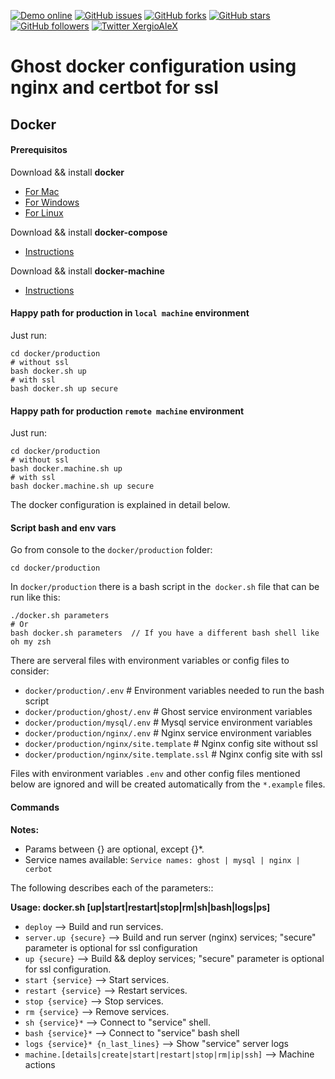 [![Demo online](https://img.shields.io/badge/live%20demo-online-brightgreen.svg)](https://blog.xergioalex.com/)
[![GitHub issues](https://img.shields.io/github/issues/xergioalex/ghostDocker.svg)](https://github.com/xergioalex/ghostDocker/issues)
[![GitHub forks](https://img.shields.io/github/forks/xergioalex/ghostDocker.svg)](https://github.com/xergioalex/ghostDocker/network)
[![GitHub stars](https://img.shields.io/github/stars/xergioalex/ghostDocker.svg?style=social&label=Star)](https://github.com/xergioalex/ghostDocker/)
[![GitHub followers](https://img.shields.io/github/followers/xergioalex.svg?style=social&label=Follow)]()
[![Twitter XergioAleX](https://img.shields.io/twitter/url/http/shields.io.svg?style=social)](https://twitter.com/xergioalex)


# Ghost docker configuration using nginx and certbot for ssl #

## Docker

#### Prerequisitos

Download && install **docker**
- [For Mac](https://download.docker.com/mac/stable/Docker.dmg)
- [For Windows](https://download.docker.com/win/stable/InstallDocker.msi)
- [For Linux](https://docs.docker.com/engine/getstarted/step_one/#docker-for-linux)

Download && install **docker-compose**
- [Instructions](https://docs.docker.com/compose/install/)

Download && install **docker-machine**
- [Instructions](https://docs.docker.com/machine/install-machine/)


#### Happy path for production in `local machine` environment

Just run:
```
cd docker/production
# without ssl
bash docker.sh up
# with ssl
bash docker.sh up secure
```

#### Happy path for production `remote machine` environment

Just run:
```
cd docker/production
# without ssl
bash docker.machine.sh up
# with ssl
bash docker.machine.sh up secure
```

The docker configuration is explained in detail below.

#### Script bash and env vars

Go from console to the `docker/production` folder:
```
cd docker/production
```

In `docker/production` there is a bash script in the` docker.sh` file that can be run like this:
```
./docker.sh parameters
# Or
bash docker.sh parameters  // If you have a different bash shell like oh my zsh
```

There are serveral files with environment variables or config files to consider:
- `docker/production/.env` # Environment variables needed to run the bash script
- `docker/production/ghost/.env` # Ghost service environment variables
- `docker/production/mysql/.env` # Mysql service environment variables
- `docker/production/nginx/.env` # Nginx service environment variables
- `docker/production/nginx/site.template` # Nginx config site without ssl
- `docker/production/nginx/site.template.ssl` # Nginx config site with ssl

Files with environment variables `.env` and other config files mentioned below are ignored and will be created automatically from the `*.example` files.

#### Commands

**Notes:**
- Params between {} are optional, except {}*.
- Service names available: `Service names: ghost | mysql | nginx | cerbot`

The following describes each of the parameters::

**Usage: docker.sh [up|start|restart|stop|rm|sh|bash|logs|ps]**
* `deploy` --> Build and run services.
* `server.up {secure}` --> Build and run server (nginx) services; "secure" parameter is optional for ssl configuration
* `up {secure}` --> Build && deploy services; "secure" parameter is optional for ssl configuration.
* `start {service}` --> Start services.
* `restart {service}` --> Restart services.
* `stop {service}` --> Stop services.
* `rm {service}` --> Remove services.
* `sh {service}*` --> Connect to "service" shell.
* `bash {service}*` --> Connect to "service" bash shell
* `logs {service}* {n_last_lines}` --> Show "service" server logs
* `machine.[details|create|start|restart|stop|rm|ip|ssh]` --> Machine actions
